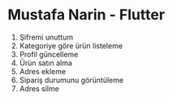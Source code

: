 # Mustafa Narin - Flutter

1. Şifremi unuttum
2. Kategoriye göre ürün listeleme
3. Profil güncelleme
4. Ürün satın alma
5. Adres ekleme
6. Sipariş durumunu görüntüleme
7. Adres silme
